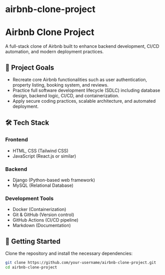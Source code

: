 # airbnb-clone-project

# Airbnb Clone Project

A full-stack clone of Airbnb built to enhance backend development, CI/CD automation, and modern deployment practices.

## 🌟 Project Goals

- Recreate core Airbnb functionalities such as user authentication, property listing, booking system, and reviews.
- Practice full software development lifecycle (SDLC) including database design, backend logic, CI/CD, and containerization.
- Apply secure coding practices, scalable architecture, and automated deployment.

## 🛠 Tech Stack

### Frontend
- HTML, CSS (Tailwind CSS)
- JavaScript (React.js or similar)

### Backend
- Django (Python-based web framework)
- MySQL (Relational Database)

### Development Tools
- Docker (Containerization)
- Git & GitHub (Version control)
- GitHub Actions (CI/CD pipeline)
- Markdown (Documentation)


## 🚀 Getting Started

Clone the repository and install the necessary dependencies:

```bash
git clone https://github.com/your-username/airbnb-clone-project.git
cd airbnb-clone-project
